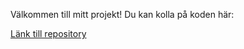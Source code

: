 
Välkommen till mitt projekt! Du kan kolla på koden här:

<a href="https://github.com/Tomshi-123/LOGIN-HTML-CSS">Länk till repository</a>
